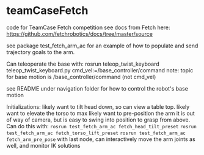 # teamCaseFetch
code for TeamCase Fetch competition
see docs from Fetch here:
https://github.com/fetchrobotics/docs/tree/master/source

see package test_fetch_arm_ac for an example of how to populate and send trajectory goals to the arm.

Can teleoperate the base with:
rosrun teleop_twist_keyboard teleop_twist_keyboard.py cmd_vel:=/base_controller/command
note: topic for base motion is /base_controller/command (not cmd_vel)

see README under navigation folder for how to control the robot's base motion

Initializations:  likely want to tilt head down, so can view a table top.
likely want to elevate the torso to max
likely want to pre-position the arm it is out of way of camera, but is easy to swing
into position to grasp from above.
Can do this with:
`rosrun test_fetch_arm_ac fetch_head_tilt_preset` 
`rosrun test_fetch_arm_ac fetch_torso_lift_preset`
`rosrun test_fetch_arm_ac fetch_arm_pre_pose`
with last node, can interactively move the arm joints as well, and monitor IK solutions



